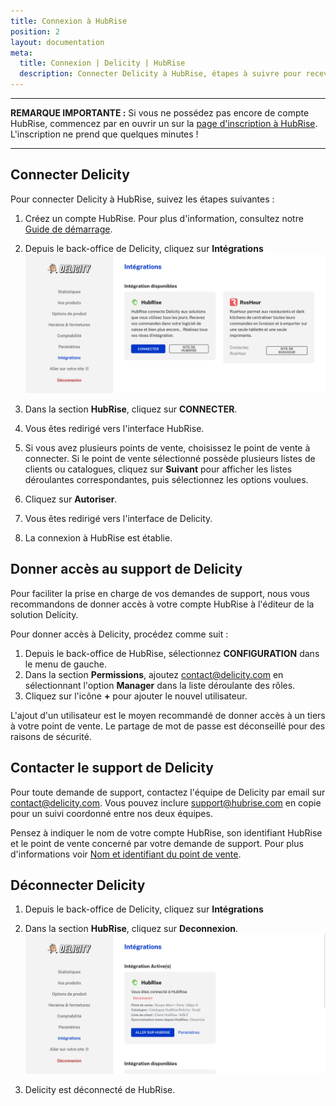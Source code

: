 ```yaml
---
title: Connexion à HubRise
position: 2
layout: documentation
meta:
  title: Connexion | Delicity | HubRise
  description: Connecter Delicity à HubRise, étapes à suivre pour recevoir vos commandes Delicity dans votre logiciel de caisse. Centralisez vos commandes.
---
```


---

**REMARQUE IMPORTANTE :** Si vous ne possédez pas encore de compte HubRise, commencez par en ouvrir un sur la [page d'inscription à HubRise](https://manager.hubrise.com/signup). L'inscription ne prend que quelques minutes !

---

## Connecter Delicity

Pour connecter Delicity à HubRise, suivez les étapes suivantes :

1. Créez un compte HubRise. Pour plus d'information, consultez notre [Guide de démarrage](/docs/get-started).
1. Depuis le back-office de Delicity, cliquez sur **Intégrations**
   ![Connexion HubRise sur Delicity](./images/001-delicity-connect.png)

1. Dans la section **HubRise**, cliquez sur **CONNECTER**.
1. Vous êtes redirigé vers l'interface HubRise.
1. Si vous avez plusieurs points de vente, choisissez le point de vente à connecter. Si le point de vente sélectionné possède plusieurs listes de clients ou catalogues, cliquez sur **Suivant** pour afficher les listes déroulantes correspondantes, puis sélectionnez les options voulues.
1. Cliquez sur **Autoriser**.
1. Vous êtes redirigé vers l'interface de Delicity.
1. La connexion à HubRise est établie.

## Donner accès au support de Delicity

Pour faciliter la prise en charge de vos demandes de support, nous vous recommandons de donner accès à votre compte HubRise à l'éditeur de la solution Delicity.

Pour donner accès à Delicity, procédez comme suit :

1. Depuis le back-office de HubRise, sélectionnez **CONFIGURATION** dans le menu de gauche.
1. Dans la section **Permissions**, ajoutez contact@delicity.com en sélectionnant l'option **Manager** dans la liste déroulante des rôles.
1. Cliquez sur l'icône **+** pour ajouter le nouvel utilisateur.

L'ajout d'un utilisateur est le moyen recommandé de donner accès à un tiers à votre point de vente. Le partage de mot de passe est déconseillé pour des raisons de sécurité.

## Contacter le support de Delicity

Pour toute demande de support, contactez l'équipe de Delicity par email sur contact@delicity.com. Vous pouvez inclure support@hubrise.com en copie pour un suivi coordonné entre nos deux équipes.

Pensez à indiquer le nom de votre compte HubRise, son identifiant HubRise et le point de vente concerné par votre demande de support. Pour plus d'informations voir [Nom et identifiant du point de vente](/docs/locations#location-name-and-id).

## Déconnecter Delicity

1. Depuis le back-office de Delicity, cliquez sur **Intégrations**
2. Dans la section **HubRise**, cliquez sur **Deconnexion**.
   ![Déconnexion d'HubRise sur Delicity](./images/002-delicity-disconnect.png)

3. Delicity est déconnecté de HubRise.
